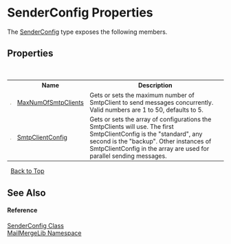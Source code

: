 # SenderConfig Properties
 

The <a href="73aa3de0-d281-a929-3ce3-ceec3337bc3b">SenderConfig</a> type exposes the following members.


## Properties
&nbsp;<table><tr><th></th><th>Name</th><th>Description</th></tr><tr><td>![Public property](media/pubproperty.gif "Public property")</td><td><a href="d3eb2f94-f281-25e2-c0c8-b76373e44853">MaxNumOfSmtpClients</a></td><td>
Gets or sets the maximum number of SmtpClient to send messages concurrently. Valid numbers are 1 to 50, defaults to 5.</td></tr><tr><td>![Public property](media/pubproperty.gif "Public property")</td><td><a href="a6dfb929-43b8-3b75-40f7-431f07b76649">SmtpClientConfig</a></td><td>
Gets or sets the array of configurations the SmtpClients will use. The first SmtpClientConfig is the "standard", any second is the "backup". Other instances of SmtpClientConfig in the array are used for parallel sending messages.</td></tr></table>&nbsp;
<a href="#senderconfig-properties">Back to Top</a>

## See Also


#### Reference
<a href="73aa3de0-d281-a929-3ce3-ceec3337bc3b">SenderConfig Class</a><br /><a href="31c6ebbe-d683-7561-7308-5a5ee1f76bf5">MailMergeLib Namespace</a><br />